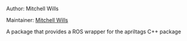 <div id='apriltags_ros-autogenerated' markdown='1'>


<!-- do not edit this file, autogenerated -->

Author: Mitchell Wills

Maintainer: [Mitchell Wills](mailto:mwills@wpi.edu)

A package that provides a ROS wrapper for the apriltags C++ package



</div>


